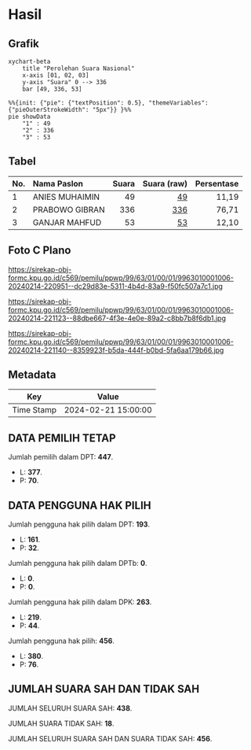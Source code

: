 # Hasil

## Grafik

```mermaid
xychart-beta
    title "Perolehan Suara Nasional"
    x-axis [01, 02, 03]
    y-axis "Suara" 0 --> 336
    bar [49, 336, 53]
```

```mermaid
%%{init: {"pie": {"textPosition": 0.5}, "themeVariables": {"pieOuterStrokeWidth": "5px"}} }%%
pie showData
    "1" : 49
    "2" : 336
    "3" : 53
```

## Tabel

| No. | Nama Paslon    | Suara | Suara (raw) | Persentase |
|:--- |:-------------- | -----:| -----------:| ----------:|
| 1   | ANIES MUHAIMIN | 49    | [49][p-1]   | 11,19      |
| 2   | PRABOWO GIBRAN | 336   | [336][p-2]  | 76,71      |
| 3   | GANJAR MAHFUD  | 53    | [53][p-3]   | 12,10      |


[p-1]: https://github.com/gigit-pemilu/pemilu-2024/blob/main/pilpres/hitung-suara/sub/99-luar-negeri/sub/63-kuching-malaysia/sub/01-kuching-malaysia/sub/0001-kuching-malaysia/sub/006-ksk-001/sub/paslon-1.txt
[p-2]: https://github.com/gigit-pemilu/pemilu-2024/blob/main/pilpres/hitung-suara/sub/99-luar-negeri/sub/63-kuching-malaysia/sub/01-kuching-malaysia/sub/0001-kuching-malaysia/sub/006-ksk-001/sub/paslon-2.txt
[p-3]: https://github.com/gigit-pemilu/pemilu-2024/blob/main/pilpres/hitung-suara/sub/99-luar-negeri/sub/63-kuching-malaysia/sub/01-kuching-malaysia/sub/0001-kuching-malaysia/sub/006-ksk-001/sub/paslon-3.txt

## Foto C Plano

https://sirekap-obj-formc.kpu.go.id/c569/pemilu/ppwp/99/63/01/00/01/9963010001006-20240214-220951--dc29d83e-5311-4b4d-83a9-f50fc507a7c1.jpg

https://sirekap-obj-formc.kpu.go.id/c569/pemilu/ppwp/99/63/01/00/01/9963010001006-20240214-221123--88dbe667-4f3e-4e0e-89a2-c8bb7b8f6db1.jpg

https://sirekap-obj-formc.kpu.go.id/c569/pemilu/ppwp/99/63/01/00/01/9963010001006-20240214-221140--8359923f-b5da-444f-b0bd-5fa6aa179b66.jpg


## Metadata

| Key        | Value               |
| ---------- | ------------------- |
| Time Stamp | 2024-02-21 15:00:00 |


## DATA PEMILIH TETAP

Jumlah pemilih dalam DPT: **447**.
 * L: **377**.
 * P: **70**.

## DATA PENGGUNA HAK PILIH

Jumlah pengguna hak pilih dalam DPT: **193**.
 * L: **161**.
 * P: **32**.

Jumlah pengguna hak pilih dalam DPTb: **0**.
 * L: **0**.
 * P: **0**.

Jumlah pengguna hak pilih dalam DPK: **263**.
 * L: **219**.
 * P: **44**.

Jumlah pengguna hak pilih: **456**.
 * L: **380**.
 * P: **76**.

## JUMLAH SUARA SAH DAN TIDAK SAH

JUMLAH SELURUH SUARA SAH: **438**.

JUMLAH SUARA TIDAK SAH: **18**.

JUMLAH SELURUH SUARA SAH DAN SUARA TIDAK SAH: **456**.


